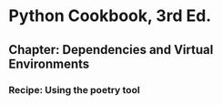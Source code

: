 # Python Cookbook, 3rd Ed.

## Chapter: Dependencies and Virtual Environments
### Recipe: Using the poetry tool
